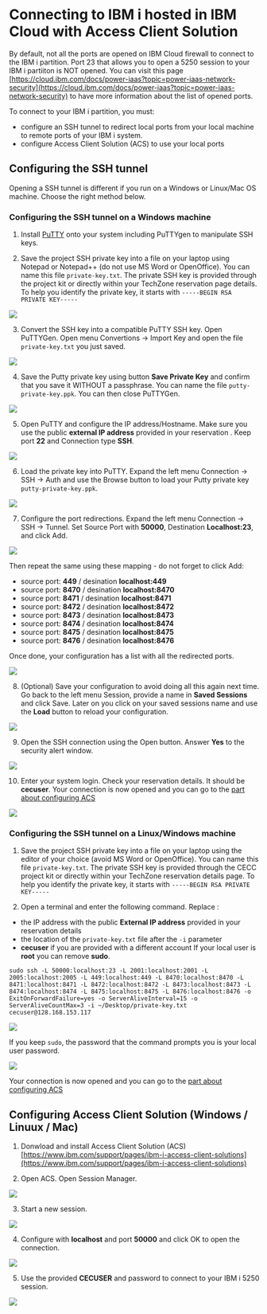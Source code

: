 # Connecting to IBM i hosted in IBM Cloud with Access Client Solution

By default, not all the ports are opened on IBM Cloud firewall to connect to the IBM i partition. Port 23 that allows you to open a 5250 session to your IBM i partiiton is NOT opened.
You can visit this page [https://cloud.ibm.com/docs/power-iaas?topic=power-iaas-network-security](https://cloud.ibm.com/docs/power-iaas?topic=power-iaas-network-security) to have more information about the list of opened ports.


To connect to your IBM i partition, you must:
- configure an SSH tunnel to redirect local ports from your local machine to remote ports of your IBM i system.
- configure Access Client Solution (ACS) to use your local ports


## Configuring the SSH tunnel

Opening a SSH tunnel is different if you run on a Windows or Linux/Mac OS machine. Choose the right method below.

### Configuring the SSH tunnel on a Windows machine

1. Install [PuTTY](https://www.putty.org/) onto your system including PuTTYgen to manipulate SSH keys.

2. Save the project SSH private key into a file on your laptop using Notepad or Notepad++ (do not use MS Word or OpenOffice). You can name this file `private-key.txt`. The private SSH key is provided through the project kit or directly within your TechZone reservation page details. To help you identify the private key, it starts with `-----BEGIN RSA PRIVATE KEY-----`

![](images/privatekey-notepad.png)

3. Convert the SSH key into a compatible PuTTY SSH key. Open PuTTYGen. Open menu Convertions -> Import Key and open the file `private-key.txt` you just saved.

![](images/puttygen-import.png)

4. Save the Putty private key using button **Save Private Key** and confirm that you save it WITHOUT a passphrase. You can name the file `putty-private-key.ppk`. You can then close PuTTYGen.

![](images/puttygen-save.png)

5. Open PuTTY and configure the IP address/Hostname. Make sure you use the public **external IP address** provided in your reservation .
Keep port **22** and Connection type **SSH**.

![](images/putty-session.png)

6. Load the private key into PuTTY. Expand the left menu Connection -> SSH -> Auth and use the Browse button to load your Putty private key `putty-private-key.ppk`.

![](images/putty-load-key.png)

7. Configure the port redirections. Expand the left menu Connection -> SSH -> Tunnel. Set Source Port with **50000**, Destination **Localhost:23**, and click Add. 

![](images/putty-conf-port.png)

Then repeat the same using these mapping - do not forget to click Add:
- source port: **449** / desination **localhost:449**
- source port: **8470** / desination **localhost:8470**
- source port: **8471** / desination **localhost:8471**
- source port: **8472** / desination **localhost:8472**
- source port: **8473** / desination **localhost:8473**
- source port: **8474** / desination **localhost:8474**
- source port: **8475** / desination **localhost:8475**
- source port: **8476** / desination **localhost:8476**

Once done, your configuration has a list with all the redirected ports.

![](images/putty-conf-all-ports.png)

8. (Optional) Save your configuration to avoid doing all this again next time. Go back to the left menu Session, provide a name in **Saved Sessions** and click Save. Later on you click on your saved sessions name and use the **Load** button to reload your configuration.

![](images/putty-save.png)

9. Open the SSH connection using the Open button. Answer **Yes** to the security alert window.

![](images/putty-security.png)

10. Enter your system login. Check your reservation details. It should be **cecuser**.
Your connection is now opened and you can go to the [part about configuring ACS](#configuring-access-client-solution-windows--linuux--mac)

![](images/putty-user.png)


### Configuring the SSH tunnel on a Linux/Windows machine

1. Save the project SSH private key into a file on your laptop using the editor of your choice (avoid MS Word or OpenOffice). You can name this file `private-key.txt`. The private SSH key is provided through the CECC project kit or directly within your TechZone reservation details page. To help you identify the private key, it starts with `-----BEGIN RSA PRIVATE KEY-----`

2. Open a terminal and enter the following command. Replace :
- the IP address with the public **External IP address** provided in your reservation details
- the location of the `private-key.txt` file after the `-i` parameter
- **cecuser** if you are provided with a different account
If your local user is **root** you can remove **sudo**.

```shell
sudo ssh -L 50000:localhost:23 -L 2001:localhost:2001 -L 2005:localhost:2005 -L 449:localhost:449 -L 8470:localhost:8470 -L 8471:localhost:8471 -L 8472:localhost:8472 -L 8473:localhost:8473 -L 8474:localhost:8474 -L 8475:localhost:8475 -L 8476:localhost:8476 -o ExitOnForwardFailure=yes -o ServerAliveInterval=15 -o ServerAliveCountMax=3 -i ~/Desktop/private-key.txt cecuser@128.168.153.117
```

![](images/terminal-sudo.png)

If you keep `sudo`, the password that the command prompts you is your local user password.

![](images/terminal-done.png)

Your connection is now opened and you can go to the [part about configuring ACS](#configuring-access-client-solution-windows--linuux--mac)


## Configuring Access Client Solution (Windows / Linuux / Mac)

1. Donwload and install Access Client Solution (ACS) [https://www.ibm.com/support/pages/ibm-i-access-client-solutions](https://www.ibm.com/support/pages/ibm-i-access-client-solutions)

2. Open ACS. Open Session Manager.

![](images/acs-sesssion-manager.png)

3. Start a new session.

![](images/acs-new-display.png)

4. Configure with **localhost** and port **50000** and click OK to open the connection.

![](images/acs-session-configure.png)

5. Use the provided **CECUSER** and password to connect to your IBM i 5250 session.

![](images/acs-connect.png)